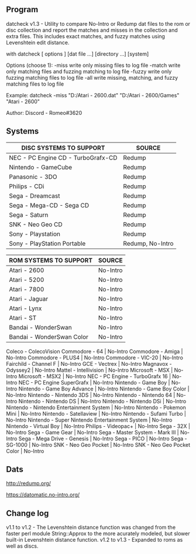 Program
-------

datcheck v1.3 - Utility to compare No-Intro or Redump dat files to the rom or disc collection
                and report the matches and misses in the collection and extra files.
                This includes exact matches, and fuzzy matches using Levenshtein edit distance.

with datcheck [ options ] [dat file ...] [directory ...] [system]

Options (choose 1):
  -miss    write only missing files to log file
  -match   write only matching files and fuzzing matching to log file
  -fuzzy   write only fuzzing matching files to log file
  -all     write missing, matching, and fuzzy matching files to log file

Example:
              datcheck -miss "D:/Atari - 2600.dat" "D:/Atari - 2600/Games" "Atari - 2600"

Author:
   Discord - Romeo#3620

Systems
-------

 DISC SYSTEMS TO SUPPORT | SOURCE 
 ----------------------- | -------------- 
 NEC - PC Engine CD - TurboGrafx-CD | Redump
 Nintendo - GameCube | Redump
 Panasonic - 3DO | Redump
 Philips - CDi | Redump
 Sega - Dreamcast | Redump
 Sega - Mega-CD - Sega CD | Redump
 Sega - Saturn | Redump
 SNK - Neo Geo CD | Redump 
 Sony - Playstation | Redump            
 Sony - PlayStation Portable | Redump, No-Intro

 ROM SYSTEMS TO SUPPORT | SOURCE
 ---------------------- | --------------
 Atari - 2600 | No-Intro
 Atari - 5200 | No-Intro
 Atari - 7800 | No-Intro
 Atari - Jaguar | No-Intro
 Atari - Lynx | No-Intro
 Atari - ST | No-Intro
 Bandai - WonderSwan | No-Intro
 Bandai - WonderSwan Color | No-Intro
 Coleco - ColecoVision
 Commodore - 64 | No-Intro
 Commodore - Amiga | No-Intro
 Commodore - PLUS4 | No-Intro
 Commodore - VIC-20 | No-Intro
 Fairchild - Channel F | No-Intro
 GCE - Vectrex | No-Intro
 Magnavox - Odyssey2 | No-Intro
 Mattel - Intellivision | No-Intro
 Microsoft - MSX | No-Intro
 Microsoft - MSX2 | No-Intro
 NEC - PC Engine - TurboGrafx 16 | No-Intro
 NEC - PC Engine SuperGrafx | No-Intro
 Nintendo - Game Boy | No-Intro
 Nintendo - Game Boy Advance | No-Intro
 Nintendo - Game Boy Color | No-Intro
 Nintendo - Nintendo 3DS | No-Intro
 Nintendo - Nintendo 64 | No-Intro
 Nintendo - Nintendo DS | No-Intro
 Nintendo - Nintendo DSi | No-Intro
 Nintendo - Nintendo Entertainment System | No-Intro
 Nintendo - Pokemon Mini | No-Intro
 Nintendo - Satellaview | No-Intro
 Nintendo - Sufami Turbo | No-Intro
 Nintendo - Super Nintendo Entertainment System | No-Intro
 Nintendo - Virtual Boy | No-Intro
 Philips - Videopac+ | No-Intro
 Sega - 32X | No-Intro
 Sega - Game Gear | No-Intro
 Sega - Master System - Mark III | No-Intro
 Sega - Mega Drive - Genesis | No-Intro
 Sega - PICO | No-Intro
 Sega - SG-1000 | No-Intro
 SNK - Neo Geo Pocket | No-Intro
 SNK - Neo Geo Pocket Color | No-Intro
 
Dats
----
http://redump.org/

https://datomatic.no-intro.org/

Change log
----------
v1.1 to v1.2 - The Levenshtein distance function was changed from the faster
               perl module String::Approx to the more acurately modeled, but
               slower built-in Levenshtein distance function.
v1.2 to v1.3 - Expanded to roms as well as discs.
			   

